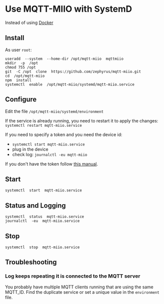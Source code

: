 # Use MQTT-MIIO with SystemD
Instead of using [Docker](https://github.com/zephyrus/mqtt-miio/blob/master/README.md)

## Install
As user `root`:
```
useradd  --system  --home-dir /opt/mqtt-miio  mqttmiio
mkdir  -p  /opt
chmod 755 /opt
git  -C /opt  clone  https://github.com/zephyrus/mqtt-miio.git
cd  /opt/mqtt-miio
npm  install
systemctl  enable  /opt/mqtt-miio/systemd/mqtt-miio.service
```

## Configure
Edit the file `/opt/mqtt-miio/systemd/environment`

If the service is already running, you need to restart it to apply the changes: `systemctl restart mqtt-miio.service`

If you need to specify a token and you need the device id:
- `systemctl start mqtt-miio.service`
- plug in the device
- check log: `journalctl -eu mqtt-miio`

If you don't have the token follow [this manual](https://github.com/Maxmudjon/com.xiaomi-miio/blob/master/docs/obtain_token.md).

## Start
```
systemctl  start  mqtt-miio.service
```

## Status and Logging
```
systemctl  status  mqtt-miio.service
journalctl  -eu  mqtt-miio.service
```

## Stop
```
systemctl  stop  mqtt-miio.service
```

## Troubleshooting

### Log keeps repeating it is connected to the MQTT server
You probably have multiple MQTT clients running that are using the same MQTT_ID. Find the duplicate service or set a unique value in the `environment` file. 
